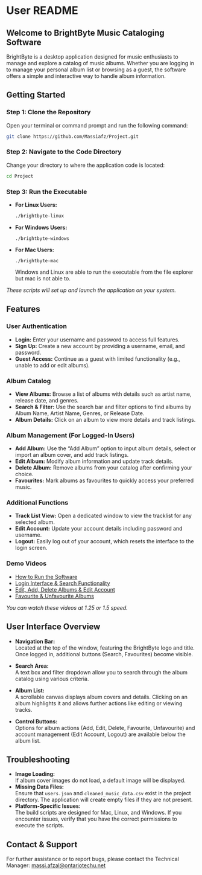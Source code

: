 # User README

## Welcome to BrightByte Music Cataloging Software

BrightByte is a desktop application designed for music enthusiasts to manage and explore a catalog of music albums. Whether you are logging in to manage your personal album list or browsing as a guest, the software offers a simple and interactive way to handle album information.

## Getting Started

### Step 1: Clone the Repository

Open your terminal or command prompt and run the following command:
```bash
git clone https://github.com/Massiafz/Project.git
```

### Step 2: Navigate to the Code Directory

Change your directory to where the application code is located:
```bash
cd Project
```

### Step 3: Run the Executable

- **For Linux Users:**
  ```bash
  ./brightbyte-linux
  ```
- **For Windows Users:**
  ```batch
  ./brightbyte-windows
  ```
- **For Mac Users:**
  ```batch
  ./brightbyte-mac
  ```
  Windows and Linux are able to run the executable from the file explorer but mac is not able to.

*These scripts will set up and launch the application on your system.*

## Features

### User Authentication

- **Login:** Enter your username and password to access full features.
- **Sign Up:** Create a new account by providing a username, email, and password.
- **Guest Access:** Continue as a guest with limited functionality (e.g., unable to add or edit albums).

### Album Catalog

- **View Albums:** Browse a list of albums with details such as artist name, release date, and genres.
- **Search & Filter:** Use the search bar and filter options to find albums by Album Name, Artist Name, Genres, or Release Date.
- **Album Details:** Click on an album to view more details and track listings.

### Album Management (For Logged-In Users)

- **Add Album:** Use the “Add Album” option to input album details, select or import an album cover, and add track listings.
- **Edit Album:** Modify album information and update track details.
- **Delete Album:** Remove albums from your catalog after confirming your choice.
- **Favourites:** Mark albums as favourites to quickly access your preferred music.

### Additional Functions

- **Track List View:** Open a dedicated window to view the tracklist for any selected album.
- **Edit Account:** Update your account details including password and username.
- **Logout:** Easily log out of your account, which resets the interface to the login screen.

### Demo Videos

- [How to Run the Software]([https://youtu.be/u4mqQTsF3OQ](https://youtu.be/jkMh7jDM-TM))
- [Login Interface & Search Functionality](https://youtu.be/9gNyYvDeJmc)
- [Edit, Add, Delete Albums & Edit Account](https://youtu.be/wjz4acvXSR8)
- [Favourite & Unfavourite Albums](https://youtu.be/b2SkPcyBFnI)

*You can watch these videos at 1.25 or 1.5 speed.*

## User Interface Overview

- **Navigation Bar:**  
  Located at the top of the window, featuring the BrightByte logo and title. Once logged in, additional buttons (Search, Favourites) become visible.
  
- **Search Area:**  
  A text box and filter dropdown allow you to search through the album catalog using various criteria.
  
- **Album List:**  
  A scrollable canvas displays album covers and details. Clicking on an album highlights it and allows further actions like editing or viewing tracks.

- **Control Buttons:**  
  Options for album actions (Add, Edit, Delete, Favourite, Unfavourite) and account management (Edit Account, Logout) are available below the album list.

## Troubleshooting

- **Image Loading:**  
  If album cover images do not load, a default image will be displayed.
- **Missing Data Files:**  
  Ensure that `users.json` and `cleaned_music_data.csv` exist in the project directory. The application will create empty files if they are not present.
- **Platform-Specific Issues:**  
  The build scripts are designed for Mac, Linux, and Windows. If you encounter issues, verify that you have the correct permissions to execute the scripts.

## Contact & Support

For further assistance or to report bugs, please contact the Technical Manager: massi.afzal@ontariotechu.net
